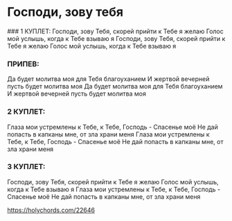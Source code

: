 # Господи, зову тебя

<article class="song">
### 1 КУПЛЕТ:
Господи, зову Тебя, скорей прийти к Тебе я желаю
Голос мой услышь, когда к Тебе взываю я
Господи, зову Тебя, скорей прийти к Тебе я желаю
Голос мой услышь, когда к Тебе взываю я

### ПРИПЕВ:
Да будет молитва моя для Тебя благоуханием
И жертвой вечерней пусть будет молитва моя
Да будет молитва моя для Тебя благоуханием
И жертвой вечерней пусть будет молитва моя

### 2 КУПЛЕТ:
Глаза мои устремлены к Тебе, к Тебе, Господь - Спасенье моё
Не дай попасть в капканы мне, от зла храни меня
Глаза мои устремлены к Тебе, к Тебе, Господь - Спасенье моё
Не дай попасть в капканы мне, от зла храни меня

### 3 КУПЛЕТ:
Господи, зову Тебя, скорей прийти к Тебе я желаю
Голос мой услышь, когда к Тебе взываю я
Глаза мои устремлены к Тебе, к Тебе, Господь - Спасенье моё
Не дай попасть в капканы мне, от зла храни меня
</article>

https://holychords.com/22646
